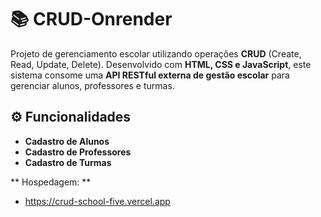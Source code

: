 # 📚 CRUD-Onrender

Projeto de gerenciamento escolar utilizando operações **CRUD** (Create, Read, Update, Delete). Desenvolvido com **HTML, CSS e JavaScript**, este sistema consome uma **API RESTful externa de gestão escolar** para gerenciar alunos, professores e turmas.

## ⚙️ Funcionalidades

- **Cadastro de Alunos** 
- **Cadastro de Professores** 
- **Cadastro de Turmas** 

** Hospedagem: ** <br>
- https://crud-school-five.vercel.app
